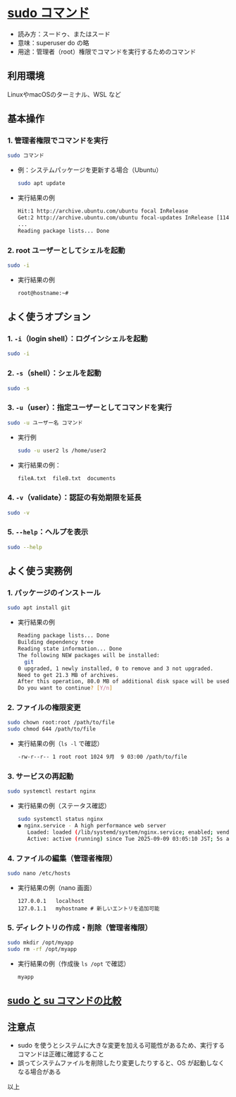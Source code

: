 # [sudo コマンド](sudo.md)

- 読み方：スードゥ、またはスード
- 意味：superuser do の略
- 用途：管理者（root）権限でコマンドを実行するためのコマンド

## 利用環境

LinuxやmacOSのターミナル、WSL など

## 基本操作

### 1. 管理者権限でコマンドを実行

```bash
sudo コマンド
```

- 例：システムパッケージを更新する場合（Ubuntu）

  ```bash
  sudo apt update
  ```

- 実行結果の例

  ```bash
  Hit:1 http://archive.ubuntu.com/ubuntu focal InRelease
  Get:2 http://archive.ubuntu.com/ubuntu focal-updates InRelease [114 kB]
  ...
  Reading package lists... Done
  ```

### 2. root ユーザーとしてシェルを起動

```bash
sudo -i
```

- 実行結果の例

  ```bash
  root@hostname:~#
  ```

## よく使うオプション

### 1. `-i`（login shell）：ログインシェルを起動

```bash
sudo -i
```

### 2. `-s`（shell）：シェルを起動

```bash
sudo -s
```

### 3. `-u`（user）：指定ユーザーとしてコマンドを実行

```bash
sudo -u ユーザー名 コマンド
```

- 実行例

  ```bash
  sudo -u user2 ls /home/user2
  ```

- 実行結果の例：

  ```bash
  fileA.txt  fileB.txt  documents
  ```

### 4. `-v`（validate）：認証の有効期限を延長

```bash
sudo -v
```

### 5. `--help`：ヘルプを表示

```bash
sudo --help
```

## よく使う実務例

### 1. パッケージのインストール

```bash
sudo apt install git
```

- 実行結果の例

  ```bash
  Reading package lists... Done
  Building dependency tree
  Reading state information... Done
  The following NEW packages will be installed:
    git
  0 upgraded, 1 newly installed, 0 to remove and 3 not upgraded.
  Need to get 21.3 MB of archives.
  After this operation, 80.0 MB of additional disk space will be used.
  Do you want to continue? [Y/n]
  ```

### 2. ファイルの権限変更

```bash
sudo chown root:root /path/to/file
sudo chmod 644 /path/to/file
```

- 実行結果の例（`ls -l` で確認）

  ```bash
  -rw-r--r-- 1 root root 1024 9月  9 03:00 /path/to/file
  ```

### 3. サービスの再起動

```bash
sudo systemctl restart nginx
```

- 実行結果の例（ステータス確認）

  ```bash
  sudo systemctl status nginx
  ● nginx.service - A high performance web server
     Loaded: loaded (/lib/systemd/system/nginx.service; enabled; vendor preset: enabled)
     Active: active (running) since Tue 2025-09-09 03:05:10 JST; 5s ago
  ```

### 4. ファイルの編集（管理者権限）

```bash
sudo nano /etc/hosts
```

- 実行結果の例（nano 画面）

  ```
  127.0.0.1   localhost
  127.0.1.1   myhostname # 新しいエントリを追加可能
  ```

### 5. ディレクトリの作成・削除（管理者権限）

```bash
sudo mkdir /opt/myapp
sudo rm -rf /opt/myapp
```

- 実行結果の例（作成後 `ls /opt` で確認）

  ```bash
  myapp
  ```

## [sudo と su コマンドの比較](sudo-su-compare.md)

## 注意点

- sudo を使うとシステムに大きな変更を加える可能性があるため、実行するコマンドは正確に確認すること
- 誤ってシステムファイルを削除したり変更したりすると、OS が起動しなくなる場合がある

以上
